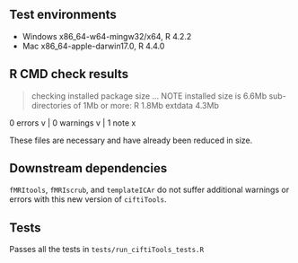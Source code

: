 ## Test environments

* Windows x86_64-w64-mingw32/x64, R 4.2.2
* Mac x86_64-apple-darwin17.0, R 4.4.0

## R CMD check results

> checking installed package size ... NOTE
    installed size is  6.6Mb
    sub-directories of 1Mb or more:
      R         1.8Mb
      extdata   4.3Mb

0 errors v | 0 warnings v | 1 note x

These files are necessary and have already been reduced in size.

## Downstream dependencies

`fMRItools`, `fMRIscrub`, and `templateICAr` do not suffer additional warnings or errors with this new version of `ciftiTools`. 

## Tests

Passes all the tests in `tests/run_ciftiTools_tests.R`

